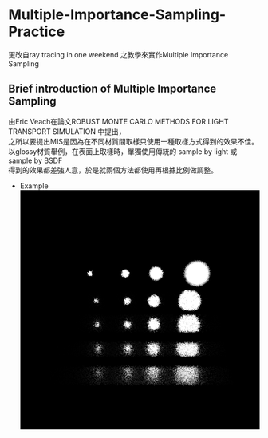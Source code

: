 # Multiple-Importance-Sampling-Practice
更改自ray tracing in one weekend 之教學來實作Multiple Importance Sampling
## Brief introduction of Multiple Importance Sampling
由Eric Veach在論文ROBUST MONTE CARLO METHODS FOR LIGHT TRANSPORT SIMULATION 中提出，  
之所以要提出MIS是因為在不同材質間取樣只使用一種取樣方式得到的效果不佳。  
以glossy材質舉例，在表面上取樣時，單獨使用傳統的 sample by light 或 sample by BSDF  
得到的效果都差強人意，於是就兩個方法都使用再根據比例做調整。  
* Example  
  ![image](https://github.com/zz4634266/Multiple-Importance-Sampling-Practice/blob/main/mis.png?raw=true)
